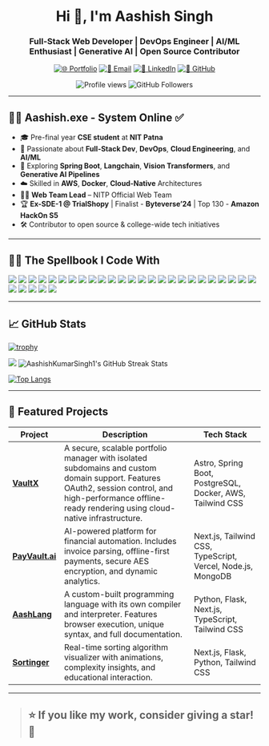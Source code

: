<h1 align="center">Hi 👋, I'm Aashish Singh</h1>
<h3 align="center">Full-Stack Web Developer | DevOps Engineer | AI/ML Enthusiast | Generative AI | Open Source Contributor</h3>

<div align="center">

[![🌐 Portfolio](https://img.shields.io/badge/Portfolio-%230077B5?style=for-the-badge)](https://aashishsingh.tech)
[![📧 Email](https://img.shields.io/badge/Email-D14836?style=for-the-badge)](mailto:aashishs.ug23.cs@nitp.ac.in)
[![🔗 LinkedIn](https://img.shields.io/badge/LinkedIn-0A66C2?style=for-the-badge&logo=linkedin&logoColor=white)](https://www.linkedin.com/in/aashish-kumar-singh-7110b02a9/)
[![🐙 GitHub](https://img.shields.io/badge/GitHub-171515?style=for-the-badge&logo=github&logoColor=white)](https://github.com/AashishKumarSingh1)

</div>


<p align="center">
  <img src="https://komarev.com/ghpvc/?username=AashishKumarSingh1&label=Profile%20views&color=0e75b6&style=flat" alt="Profile views" />
  <img src="https://img.shields.io/github/followers/AashishKumarSingh1?label=Follow&style=social" alt="GitHub Followers" />
</p>

---

## 🧑‍💻 Aashish.exe - System Online ✅

- 🎓 Pre-final year **CSE student** at **NIT Patna**
- 🚀 Passionate about **Full-Stack Dev**, **DevOps**, **Cloud Engineering**, and **AI/ML**
- 🧠 Exploring **Spring Boot**, **Langchain**, **Vision Transformers**, and **Generative AI Pipelines**
- ☁️ Skilled in **AWS**, **Docker**, **Cloud-Native** Architectures
- 👨‍💻 **Web Team Lead** – NITP Official Web Team
- 🏆 **Ex-SDE-1 @ TrialShopy** | Finalist - **Byteverse’24** | Top 130 - **Amazon HackOn S5**
- 🛠️ Contributor to open source & college-wide tech initiatives

---

## 🧙‍♂️ The Spellbook I Code With

<p>
  <!-- ### 👨‍💻 Languages -->
  <img src="https://img.shields.io/badge/Python-3776AB?style=flat&logo=python&logoColor=white"/>
  <img src="https://img.shields.io/badge/Java-007396?style=flat&logo=java&logoColor=white"/>
  <img src="https://img.shields.io/badge/JavaScript-F7DF1E?style=flat&logo=javascript&logoColor=black"/>
  <img src="https://img.shields.io/badge/TypeScript-3178C6?style=flat&logo=typescript&logoColor=white"/>
  <img src="https://img.shields.io/badge/C-00599C?style=flat&logo=c&logoColor=white"/>
  <img src="https://img.shields.io/badge/SQL-4479A1?style=flat&logo=mysql&logoColor=white"/>

  <!-- ### 🌐 Web Development -->
  <img src="https://img.shields.io/badge/Next.js-000000?style=flat&logo=next.js&logoColor=white"/>
  <img src="https://img.shields.io/badge/React-20232A?style=flat&logo=react&logoColor=61DAFB"/>
  <img src="https://img.shields.io/badge/Astro-FF5D01?style=flat&logo=astro&logoColor=white"/>
  <img src="https://img.shields.io/badge/TailwindCSS-38B2AC?style=flat&logo=tailwind-css&logoColor=white"/>
  <img src="https://img.shields.io/badge/Flask-000000?style=flat&logo=flask&logoColor=white"/>
  <img src="https://img.shields.io/badge/Spring%20Boot-6DB33F?style=flat&logo=spring-boot&logoColor=white"/>

  <!-- ### ### 🧠 AI/ML & Generative AI -->
  <img src="https://img.shields.io/badge/TensorFlow-FF6F00?style=flat&logo=tensorflow&logoColor=white"/>
  <img src="https://img.shields.io/badge/Keras-D00000?style=flat&logo=keras&logoColor=white"/>
  <img src="https://img.shields.io/badge/HuggingFace-FFD21F?style=flat&logo=huggingface&logoColor=black"/>
  <img src="https://img.shields.io/badge/LangChain-006400?style=flat&logo=chainlink&logoColor=white"/>
  <img src="https://img.shields.io/badge/OpenCV-5C3EE8?style=flat&logo=opencv&logoColor=white"/>
  <img src="https://img.shields.io/badge/Scikit--learn-F7931E?style=flat&logo=scikit-learn&logoColor=white"/>

<!-- ### ☁️ DevOps & Cloud -->
  <img src="https://img.shields.io/badge/Docker-2496ED?style=flat&logo=docker&logoColor=white"/>
  <img src="https://img.shields.io/badge/GitHub%20Actions-2088FF?style=flat&logo=github-actions&logoColor=white"/>
  <img src="https://img.shields.io/badge/AWS-232F3E?style=flat&logo=amazon-aws&logoColor=white"/>
  <img src="https://img.shields.io/badge/Vercel-000000?style=flat&logo=vercel&logoColor=white"/>
  <img src="https://img.shields.io/badge/Render-46E3B7?style=flat&logo=render&logoColor=white"/>

<!-- ### 🗃️ Databases -->
   <img src="https://img.shields.io/badge/PostgreSQL-336791?style=flat&logo=postgresql&logoColor=white"/>
  <img src="https://img.shields.io/badge/MySQL-4479A1?style=flat&logo=mysql&logoColor=white"/>
  <img src="https://img.shields.io/badge/MongoDB-47A248?style=flat&logo=mongodb&logoColor=white"/>
  <img src="https://img.shields.io/badge/Redis-DC382D?style=flat&logo=redis&logoColor=white"/>

<!-- ### 🧰 Tools & IDEs -->
  <img src="https://img.shields.io/badge/Postman-FF6C37?style=flat&logo=postman&logoColor=white"/>
  <img src="https://img.shields.io/badge/VSCode-007ACC?style=flat&logo=visual-studio-code&logoColor=white"/>
  <img src="https://img.shields.io/badge/IntelliJ%20IDEA-000000?style=flat&logo=intellij-idea&logoColor=white"/>
</p>

---

## 📈 GitHub Stats
  
  [![trophy](https://github-profile-trophy.vercel.app/?username=AashishKumarSingh1&title=-PullRequest,-Issues,-Followers,-Stars&theme=onedark)](https://github.com/ryo-ma/github-profile-trophy)

  <picture>
  <source srcset="https://github-readme-stats.vercel.app/api?username=AashishKumarSingh1&show_icons=true&theme=dark" media="(prefers-color-scheme: dark)" />
  <source srcset="https://github-readme-stats.vercel.app/api?username=AashishKumarSingh1&show_icons=true" media="(prefers-color-scheme: light), (prefers-color-scheme: no-preference)" />
  <img src="https://github-readme-stats.vercel.app/api?username=AashishKumarSingh1&show_icons=true" />
</picture>

<img src="https://github-readme-streak-stats.herokuapp.com/?user=AashishKumarSingh1&theme=dark&hide_border=true" alt="AashishKumarSingh1's GitHub Streak Stats" />

[![Top Langs](https://github-readme-stats.vercel.app/api/top-langs/?username=AashishKumarSingh1&layout=pie&theme=dark)](https://github.com/anuraghazra/github-readme-stats)


---

## 🚀 Featured Projects

| Project | Description | Tech Stack |
|--------|-------------|------------|
|[**VaultX**](http://vaultx.aashishsingh.tech/) | A secure, scalable portfolio manager with isolated subdomains and custom domain support. Features OAuth2, session control, and high-performance offline-ready rendering using cloud-native infrastructure. | Astro, Spring Boot, PostgreSQL, Docker, AWS, Tailwind CSS |
|[**PayVault.ai**](https://payvaultai.vercel.app/) | AI-powered platform for financial automation. Includes invoice parsing, offline-first payments, secure AES encryption, and dynamic analytics. | Next.js, Tailwind CSS, TypeScript, Vercel, Node.js, MongoDB |
|[**AashLang**](https://aashlang.onrender.com/) | A custom-built programming language with its own compiler and interpreter. Features browser execution, unique syntax, and full documentation. | Python, Flask, Next.js, TypeScript, Tailwind CSS |
|[**Sortinger**](https://sortinger.onrender.com) | Real-time sorting algorithm visualizer with animations, complexity insights, and educational interaction. | Next.js, Flask, Python, Tailwind CSS |

---

> ## ⭐ If you like my work, consider giving a star! 🌟
